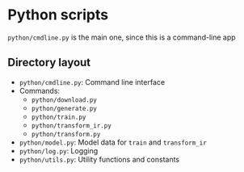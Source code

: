# Python scripts

`python/cmdline.py` is the main one, since this is a command-line app

## Directory layout

- `python/cmdline.py`: Command line interface
- Commands:
    - `python/download.py`
    - `python/generate.py`
    - `python/train.py`
    - `python/transform_ir.py`
    - `python/transform.py`
- `python/model.py`: Model data for `train` and `transform_ir`
- `python/log.py`: Logging
- `python/utils.py`: Utility functions and constants